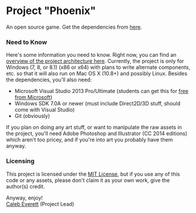 # Project "Phoenix"

An open source game. Get the dependencies from [here](https://github.com/everettcaleb/phoenix-dependencies).

### Need to Know
Here's some information you need to know.  Right now, you can find an [overview of the project architecture here](docs/architecture-overview.md). Currently, the project is only for Windows (7, 8, or 8.1) (x86 or x64) with plans to write alternate components, etc. so that it will also run on Mac OS X (10.8+) and possibly Linux. Besides the dependencies, you'll also need:

- Microsoft Visual Studio 2013 Pro/Ultimate (students can get this for [free from Microsoft](http://dreamspark.com/))
- Windows SDK 7.0A or newer (must include Direct2D/3D stuff, should come with Visual Studio)
- Git (obviously)

If you plan on doing any art stuff, or want to manipulate the raw assets in the project, you'll need Adobe Photoshop and Illustrator (CC 2014 editions) which aren't too pricey, and if you're into art you probably have them anyway.

### Licensing
This project is licensed under the [MIT License](LICENSE), but if you use any of this code or any assets, please don't claim it as your own work, give the author(s) credit.

Anyway, enjoy!  
[Caleb Everett](https://github.com/everettcaleb) (Project Lead)